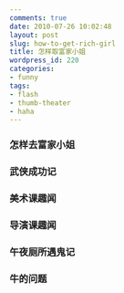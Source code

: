 ```yaml
---
comments: true
date: 2010-07-26 10:02:48
layout: post
slug: how-to-get-rich-girl
title: 怎样取富家小姐
wordpress_id: 220
categories:
- funny
tags:
- flash
- thumb-theater
- haha
---
```


### 怎样去富家小姐








### 武侠成功记





### 美术课趣闻





### 导演课趣闻





### 午夜厕所遇鬼记





### 牛的问题



